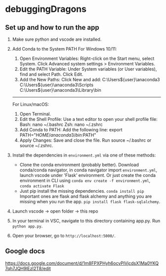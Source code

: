 # debuggingDragons

## Set up and how to run the app

1. Make sure python and vscode are installed.
2. Add Conda to the System PATH
   For Windows 10/11:

   1. Open Environment Variables:
      Right-click on the Start menu, select System.
      Click Advanced system settings > Environment Variables.
   2. Edit the PATH Variable:
      Under System variables (or User variables), find and select Path.
      Click Edit.
   3. Add the New Paths:
      Click New and add:
      C:\Users\${user}\anaconda3
      C:\Users\${user}\anaconda3\Scripts
      C:\Users\${user}\anaconda3\Library\bin

   ***

   For Linux/macOS:

   1. Open Terminal.
   2. Edit the Shell Profile:
      Use a text editor to open your shell profile file:
      Bash: nano ~/.bashrc
      Zsh: nano ~/.zshrc
   3. Add Conda to PATH:
      Add the following line:
      export PATH="$HOME/anaconda3/bin:$PATH"
   4. Apply Changes:
      Save and close the file.
      Run source ~/.bashrc or source ~/.zshrc.

3. Install the dependencies in `environment.yml` via one of these methods:
   - Clone the conda environment (probably better). Download conda/conda navigator, in conda navigator import `environment.yml`, launch vscode under 'Flask' environment. Or just create the conda environment in CLI using `conda env create -f environment.yml`, `conda activate Flask`
   - Just pip install the missing dependencies. `conda install pip` Important ones are flask and flask alchemy and anything you are missing when you run the app. `pip install flask flask-sqlalchemy`.
4. Launch vscode -> open folder -> this repo
5. In your terminal in VSC, navigate to this directory containing app.py. Run `python app.py`.
6. Open your browser, go to `http://localhost:5000/`.

## Google docs

https://docs.google.com/document/d/1m8FPXPHyh6ocvPlVjcdsX1Ma0YKQ7qh7JQH9lEzI2T8/edit
